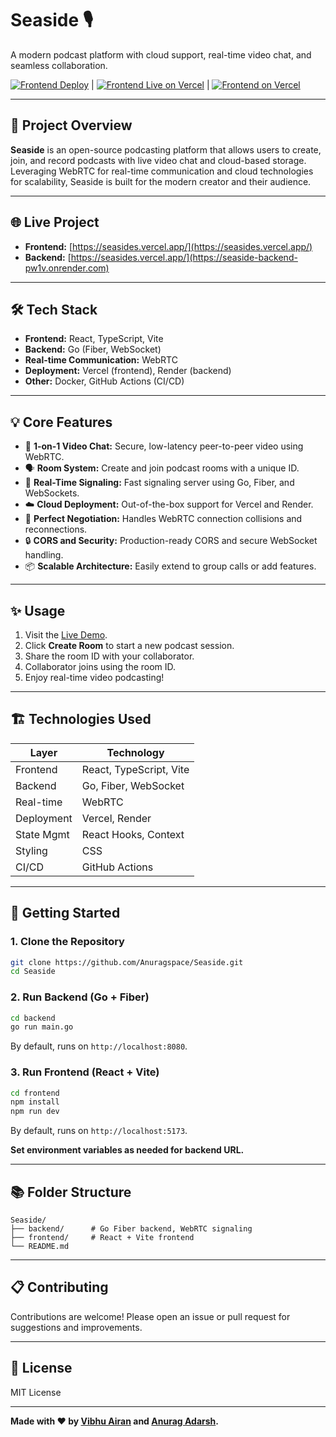 # Seaside 🎙️

A modern podcast platform with cloud support, real-time video chat, and seamless collaboration.

[![Frontend Deploy](https://img.shields.io/badge/Frontend-Live-green?logo=vercel)](https://seasides.vercel.app/) | [![Frontend Live on Vercel](https://img.shields.io/badge/Frontend-Live-green?logo=vercel)](https://seasides.vercel.app/) | [![Frontend on Vercel](https://img.shields.io/badge/Frontend-Live-green?logo=vercel)](https://seasides.vercel.app/)

---

## 🚀 Project Overview

**Seaside** is an open-source podcasting platform that allows users to create, join, and record podcasts with live video chat and cloud-based storage. Leveraging WebRTC for real-time communication and cloud technologies for scalability, Seaside is built for the modern creator and their audience.

---

## 🌐 Live Project

- **Frontend:** [https://seasides.vercel.app/](https://seasides.vercel.app/)
- **Backend:** [https://seasides.vercel.app/](https://seaside-backend-pw1v.onrender.com)
---

## 🛠️ Tech Stack

- **Frontend:** React, TypeScript, Vite
- **Backend:** Go (Fiber, WebSocket)
- **Real-time Communication:** WebRTC
- **Deployment:** Vercel (frontend), Render (backend)
- **Other:** Docker, GitHub Actions (CI/CD)

---

## 💡 Core Features

- 🎥 **1-on-1 Video Chat:** Secure, low-latency peer-to-peer video using WebRTC.
- 🗣️ **Room System:** Create and join podcast rooms with a unique ID.
- 💬 **Real-Time Signaling:** Fast signaling server using Go, Fiber, and WebSockets.
- ☁️ **Cloud Deployment:** Out-of-the-box support for Vercel and Render.
- 🚦 **Perfect Negotiation:** Handles WebRTC connection collisions and reconnections.
- 🔒 **CORS and Security:** Production-ready CORS and secure WebSocket handling.
- 📦 **Scalable Architecture:** Easily extend to group calls or add features.

---

## ✨ Usage

1. Visit the [Live Demo](https://seasides.vercel.app/).
2. Click **Create Room** to start a new podcast session.
3. Share the room ID with your collaborator.
4. Collaborator joins using the room ID.
5. Enjoy real-time video podcasting!

---

## 🏗️ Technologies Used

| Layer       | Technology                    |
|-------------|------------------------------|
| Frontend    | React, TypeScript, Vite      |
| Backend     | Go, Fiber, WebSocket         |
| Real-time   | WebRTC                       |
| Deployment  | Vercel, Render               |
| State Mgmt  | React Hooks, Context         |
| Styling     | CSS                          |
| CI/CD       | GitHub Actions               |

---

## 🚦 Getting Started

### 1. Clone the Repository

```bash
git clone https://github.com/Anuragspace/Seaside.git
cd Seaside
```

### 2. Run Backend (Go + Fiber)

```bash
cd backend
go run main.go
```
By default, runs on `http://localhost:8080`.

### 3. Run Frontend (React + Vite)

```bash
cd frontend
npm install
npm run dev
```
By default, runs on `http://localhost:5173`.

**Set environment variables as needed for backend URL.**

---

## 📚 Folder Structure

```
Seaside/
├── backend/      # Go Fiber backend, WebRTC signaling
├── frontend/     # React + Vite frontend
└── README.md
```

---

## 📋 Contributing

Contributions are welcome! Please open an issue or pull request for suggestions and improvements.

---

## 📝 License

MIT License

---

**Made with ❤️ by [Vibhu Airan](https://github.com/Vibhuair20) and [Anurag Adarsh](https://github.com/Anuragspace).**

